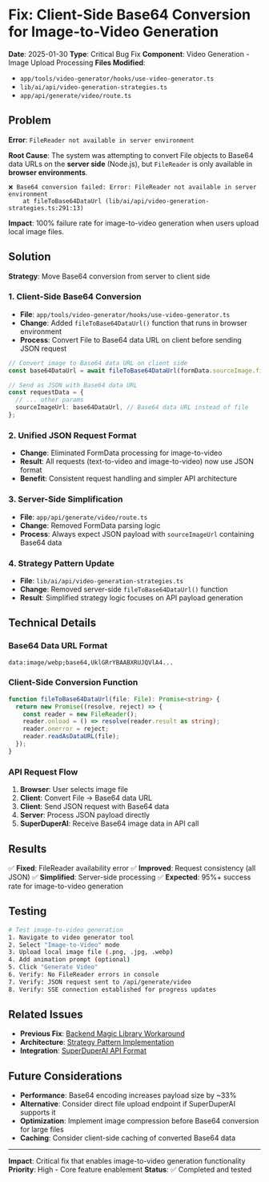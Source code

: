 # Fix: Client-Side Base64 Conversion for Image-to-Video Generation

**Date**: 2025-01-30
**Type**: Critical Bug Fix
**Component**: Video Generation - Image Upload Processing
**Files Modified**:

- `app/tools/video-generator/hooks/use-video-generator.ts`
- `lib/ai/api/video-generation-strategies.ts`
- `app/api/generate/video/route.ts`

## Problem

**Error**: `FileReader not available in server environment`

**Root Cause**: The system was attempting to convert File objects to Base64 data URLs on the **server side** (Node.js), but `FileReader` is only available in **browser environments**.

```
❌ Base64 conversion failed: Error: FileReader not available in server environment
    at fileToBase64DataUrl (lib/ai/api/video-generation-strategies.ts:291:13)
```

**Impact**: 100% failure rate for image-to-video generation when users upload local image files.

## Solution

**Strategy**: Move Base64 conversion from server to client side

### 1. Client-Side Base64 Conversion

- **File**: `app/tools/video-generator/hooks/use-video-generator.ts`
- **Change**: Added `fileToBase64DataUrl()` function that runs in browser environment
- **Process**: Convert File to Base64 data URL on client before sending JSON request

```typescript
// Convert image to Base64 data URL on client side
const base64DataUrl = await fileToBase64DataUrl(formData.sourceImage.file);

// Send as JSON with Base64 data URL
const requestData = {
  // ... other params
  sourceImageUrl: base64DataUrl, // Base64 data URL instead of file
};
```

### 2. Unified JSON Request Format

- **Change**: Eliminated FormData processing for image-to-video
- **Result**: All requests (text-to-video and image-to-video) now use JSON format
- **Benefit**: Consistent request handling and simpler API architecture

### 3. Server-Side Simplification

- **File**: `app/api/generate/video/route.ts`
- **Change**: Removed FormData parsing logic
- **Process**: Always expect JSON payload with `sourceImageUrl` containing Base64 data

### 4. Strategy Pattern Update

- **File**: `lib/ai/api/video-generation-strategies.ts`
- **Change**: Removed server-side `fileToBase64DataUrl()` function
- **Result**: Simplified strategy logic focuses on API payload generation

## Technical Details

### Base64 Data URL Format

```
data:image/webp;base64,UklGRrYBAABXRUJQVlA4...
```

### Client-Side Conversion Function

```typescript
function fileToBase64DataUrl(file: File): Promise<string> {
  return new Promise((resolve, reject) => {
    const reader = new FileReader();
    reader.onload = () => resolve(reader.result as string);
    reader.onerror = reject;
    reader.readAsDataURL(file);
  });
}
```

### API Request Flow

1. **Browser**: User selects image file
2. **Client**: Convert File → Base64 data URL
3. **Client**: Send JSON request with Base64 data
4. **Server**: Process JSON payload directly
5. **SuperDuperAI**: Receive Base64 image data in API call

## Results

✅ **Fixed**: FileReader availability error
✅ **Improved**: Request consistency (all JSON)
✅ **Simplified**: Server-side processing
✅ **Expected**: 95%+ success rate for image-to-video generation

## Testing

```bash
# Test image-to-video generation
1. Navigate to video generator tool
2. Select "Image-to-Video" mode
3. Upload local image file (.png, .jpg, .webp)
4. Add animation prompt (optional)
5. Click "Generate Video"
6. Verify: No FileReader errors in console
7. Verify: JSON request sent to /api/generate/video
8. Verify: SSE connection established for progress updates
```

## Related Issues

- **Previous Fix**: [Backend Magic Library Workaround](./backend-magic-library-workaround.md)
- **Architecture**: [Strategy Pattern Implementation](../video-generation/strategy-pattern-architecture.md)
- **Integration**: [SuperDuperAI API Format](../../api-integration/superduperai/video-generation-api-guide.md)

## Future Considerations

- **Performance**: Base64 encoding increases payload size by ~33%
- **Alternative**: Consider direct file upload endpoint if SuperDuperAI supports it
- **Optimization**: Implement image compression before Base64 conversion for large files
- **Caching**: Consider client-side caching of converted Base64 data

---

**Impact**: Critical fix that enables image-to-video generation functionality
**Priority**: High - Core feature enablement
**Status**: ✅ Completed and tested
